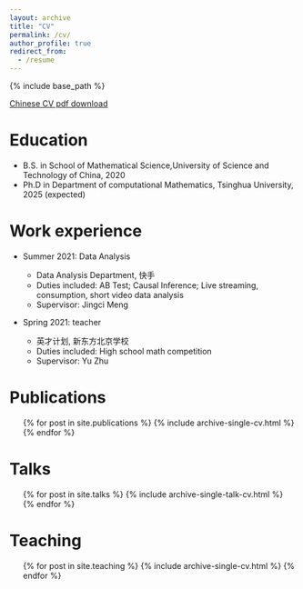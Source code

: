 ```yaml
---
layout: archive
title: "CV"
permalink: /cv/
author_profile: true
redirect_from:
  - /resume
---
```


{% include base_path %}

[Chinese CV pdf download](https://github.com/changyf98/changyf98.github.io/raw/master/files/cyf2021summer.pdf)

Education
======
* B.S. in School of Mathematical Science,University of Science and Technology of China, 2020
* Ph.D in Department of computational Mathematics, Tsinghua University, 2025 (expected)

Work experience
======
* Summer 2021: Data Analysis
  * Data Analysis Department, 快手
  * Duties included: AB Test; Causal Inference; Live streaming, consumption, short video data analysis
  * Supervisor: Jingci Meng

* Spring 2021: teacher
  * 英才计划, 新东方北京学校
  * Duties included: High school math competition
  * Supervisor: Yu Zhu

Publications
======
  <ul>{% for post in site.publications %}
    {% include archive-single-cv.html %}
  {% endfor %}</ul>
  
Talks
======
  <ul>{% for post in site.talks %}
    {% include archive-single-talk-cv.html %}
  {% endfor %}</ul>
  
Teaching
======
  <ul>{% for post in site.teaching %}
    {% include archive-single-cv.html %}
  {% endfor %}</ul>
  
